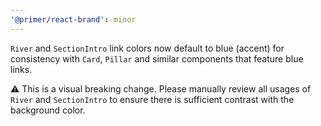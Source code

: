 ```yaml
---
'@primer/react-brand': minor
---
```


`River` and `SectionIntro` link colors now default to blue (accent) for consistency with `Card`, `Pillar` and similar components that feature blue links.

:warning: This is a visual breaking change. Please manually review all usages of `River` and `SectionIntro` to ensure there is sufficient contrast with the background color.
